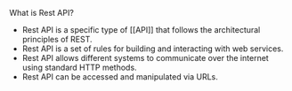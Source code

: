 
What is Rest API?
- Rest API is a specific type of [[API]] that follows the architectural principles of REST.
- Rest API is a set of rules for building and interacting with web services.
- Rest API allows different systems to communicate over the internet using standard HTTP methods.
- Rest API can be accessed and manipulated via URLs.